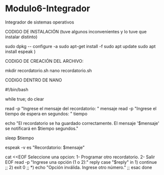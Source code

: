 # Modulo6-Integrador
Integrador de sistemas operativos

CODIGO DE INSTALACIÓN (tuve algunos inconvenientes y lo tuve que instalar distinto)

sudo dpkg -- configure -a
sudo apt-get install -f
sudo apt update
sudo apt install espeak )

CODIGO DE CREACIÓN DEL ARCHIVO:

mkdir recordatorio.sh
nano recordatorio.sh

CODIGO DENTRO DE NANO

#!/bin/bash

while true; do
clear

read -p "Ingrese el mensaje del recordatorio: " mensaje
read -p "Ingrese el tiempo de espera en segundos: " tiempo

echo "El recordatorio se ha guardado correctamente. El mensaje '$mensaje' se notificará en $tiempo segundos."

sleep $tiempo

espeak -v es "Recordatorio: $mensaje"

cat <<EOF
Seleccione una opcion:
1- Programar otro recordatorio.
2- Salir
EOF
read -p "Ingrese una opción (1 o 2):" reply
        case "$reply" in
            1) continue
            ;;
            2) exit 0
            ;;
            *) echo "Opción inválida. Ingrese otro número."
            ;;
        esac
done

